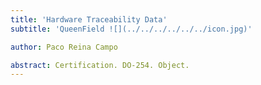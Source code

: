 ```yaml
---
title: 'Hardware Traceability Data'
subtitle: 'QueenField ![](../../../../../../icon.jpg)'

author: Paco Reina Campo

abstract: Certification. DO-254. Object.
---
```

